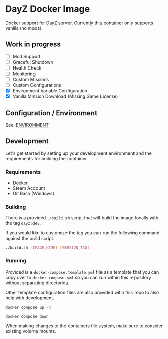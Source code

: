 # DayZ Docker Image

Docker support for DayZ server. Currently this container only supports vanilla (no mods).

## Work in progress

- [ ] Mod Support
- [ ] Graceful Shutdown
- [ ] Health Check
- [ ] Monitoring
- [ ] Custom Missions
- [ ] Custom Configurations
- [x] Environment Variable Configuration
- [x] Vanilla Mission Download (Missing Game License)

## Configuration / Environment

See: [ENVIRONMENT](ENVIRONMENT.md)

## Development

Let's get started by setting up your development environment and the requirements for building the container.

### Requirements

- Docker
- Steam Account
- Git Bash (Windows)

### Building

There is a provided `./build.sh` script that will build the image locally with the tag `dayz:dev`.

If you would like to customize the tag you can run the following command against the build script.

```bash
./build.sh [IMAGE_NAME] [VERSION_TAG]
```

### Running

Provided is a `docker-compose.template.yml` file as a template that you can copy over to `docker-compose.yml` so you can run within this repository without separating directories.

Other template configuration files are also provided witin this repo to also help with development.

```bash
docker compose up -d
```

```bash
docker compose down
```

When making changes to the containers file system, make sure to consider existing volume mounts. 
